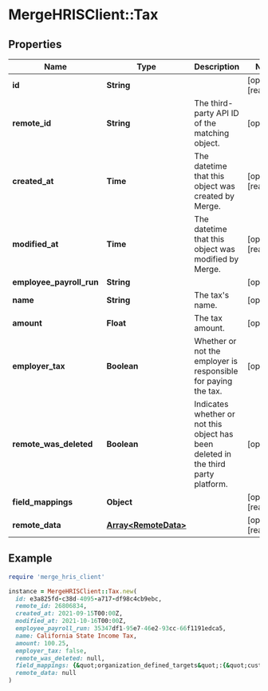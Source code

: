 # MergeHRISClient::Tax

## Properties

| Name | Type | Description | Notes |
| ---- | ---- | ----------- | ----- |
| **id** | **String** |  | [optional][readonly] |
| **remote_id** | **String** | The third-party API ID of the matching object. | [optional] |
| **created_at** | **Time** | The datetime that this object was created by Merge. | [optional][readonly] |
| **modified_at** | **Time** | The datetime that this object was modified by Merge. | [optional][readonly] |
| **employee_payroll_run** | **String** |  | [optional] |
| **name** | **String** | The tax&#39;s name. | [optional] |
| **amount** | **Float** | The tax amount. | [optional] |
| **employer_tax** | **Boolean** | Whether or not the employer is responsible for paying the tax. | [optional] |
| **remote_was_deleted** | **Boolean** | Indicates whether or not this object has been deleted in the third party platform. | [optional] |
| **field_mappings** | **Object** |  | [optional][readonly] |
| **remote_data** | [**Array&lt;RemoteData&gt;**](RemoteData.md) |  | [optional][readonly] |

## Example

```ruby
require 'merge_hris_client'

instance = MergeHRISClient::Tax.new(
  id: e3a825fd-c38d-4095-a717-df98c4cb9ebc,
  remote_id: 26806834,
  created_at: 2021-09-15T00:00Z,
  modified_at: 2021-10-16T00:00Z,
  employee_payroll_run: 35347df1-95e7-46e2-93cc-66f1191edca5,
  name: California State Income Tax,
  amount: 100.25,
  employer_tax: false,
  remote_was_deleted: null,
  field_mappings: {&quot;organization_defined_targets&quot;:{&quot;custom_key&quot;:&quot;custom_value&quot;},&quot;linked_account_defined_targets&quot;:{&quot;custom_key&quot;:&quot;custom_value&quot;}},
  remote_data: null
)
```


